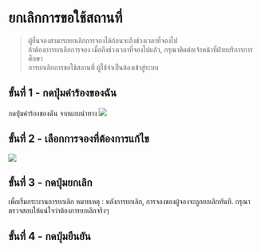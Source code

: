 # ยกเลิกการขอใช้สถานที่

> ผู้ยื่นจองสามารถยกเลิกการจองได้ก่อนจะถึงช่วงเวลาที่จองไป<br>
ถ้าต้องการยกเลิกการจอง เมื่อถึงช่วงเวลาที่จองไปแล้ว, กรุณาติดต่อเจ้าหน้าที่ฝ่ายบริการการศึกษา<br>
> การยกเลิกการขอใช้สถานที่ ผู้ใช้จำเป็นต้องเข้าสู่ระบบ


## ขั้นที่ 1 - กดปุ่มคำร้องของฉัน
กดปุ่มคำร้องของฉัน จากแถบนำทาง
![](../../img/navigation-bar/my-reqest-button.png)

## ขั้นที่ 2 - เลือกการจองที่ต้องการแก้ไข
![](../../img/user-request/overall.png)

## ขั้นที่ 3 - กดปุ่มยกเลิก
เพื่อเริ่มกระบวนการยกเลิก
หมายเหตุ : หลังการยกเลิก, การจองของผู้จองจะถูกยกเลิกทันที. กรุณาตรวจสอบให้แน่ใจว่าต้องการยกเลิกจริงๆ

## ขั้นที่ 4 - กดปุ่มยืนยัน

